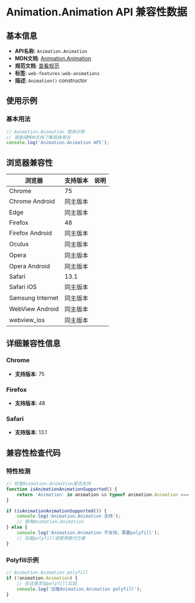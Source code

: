 # Animation.Animation API 兼容性数据

## 基本信息

- **API名称**: `Animation.Animation`
- **MDN文档**: [Animation.Animation](https://developer.mozilla.org/docs/Web/API/Animation/Animation)
- **规范文档**: [查看规范](https://drafts.csswg.org/web-animations-1/#dom-animation-animation)
- **标签**: `web-features:web-animations`
- **描述**: `Animation()` constructor

## 使用示例

### 基本用法

```javascript
// Animation.Animation 使用示例
// 请查阅MDN文档了解具体用法
console.log('Animation.Animation API');
```

## 浏览器兼容性

| 浏览器 | 支持版本 | 说明 |
|--------|----------|------|
| Chrome | 75 |  |
| Chrome Android | 同主版本 |  |
| Edge | 同主版本 |  |
| Firefox | 48 |  |
| Firefox Android | 同主版本 |  |
| Oculus | 同主版本 |  |
| Opera | 同主版本 |  |
| Opera Android | 同主版本 |  |
| Safari | 13.1 |  |
| Safari iOS | 同主版本 |  |
| Samsung Internet | 同主版本 |  |
| WebView Android | 同主版本 |  |
| webview_ios | 同主版本 |  |

## 详细兼容性信息

### Chrome

- **支持版本**: 75

### Firefox

- **支持版本**: 48

### Safari

- **支持版本**: 13.1

## 兼容性检查代码

### 特性检测

```javascript
// 检查Animation.Animation是否支持
function isAnimationAnimationSupported() {
    return 'Animation' in animation && typeof animation.Animation === 'function';
}

if (isAnimationAnimationSupported()) {
    console.log('Animation.Animation 支持');
    // 使用Animation.Animation
} else {
    console.log('Animation.Animation 不支持，需要polyfill');
    // 加载polyfill或使用替代方案
}
```

### Polyfill示例

```javascript
// Animation.Animation polyfill
if (!animation.Animation) {
    // 在这里添加polyfill实现
    console.log('加载Animation.Animation polyfill');
}
```

